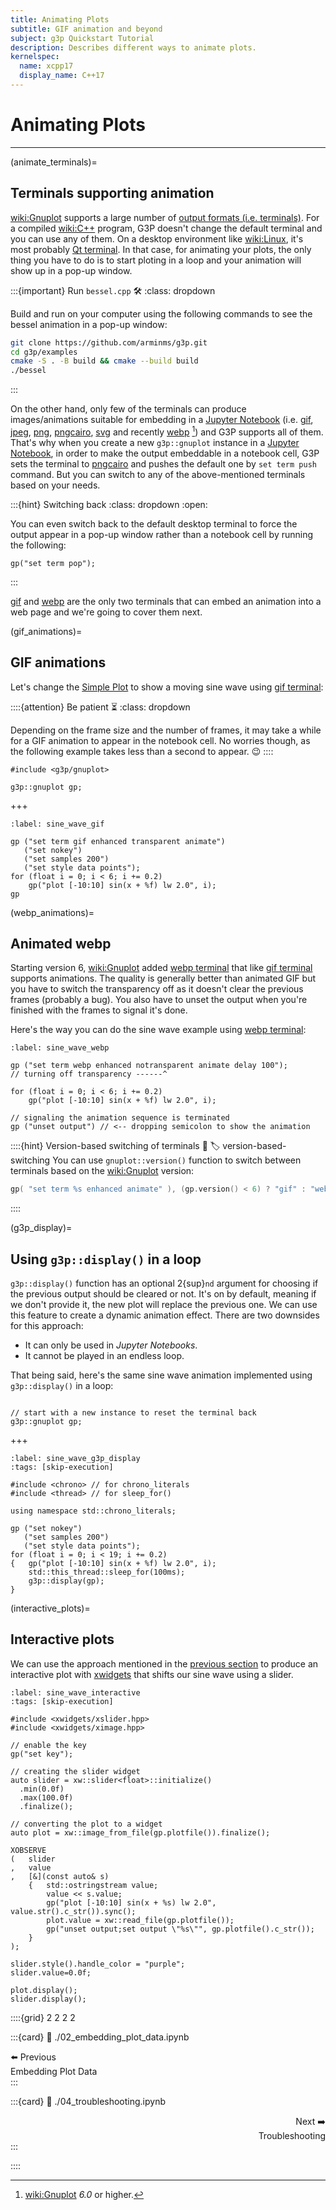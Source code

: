 ```yaml
---
title: Animating Plots
subtitle: GIF animation and beyond
subject: g3p Quickstart Tutorial
description: Describes different ways to animate plots.
kernelspec:
  name: xcpp17
  display_name: C++17
---
```


# Animating Plots

---

(animate_terminals)=
## Terminals supporting animation

<wiki:Gnuplot> supports a large number of [output formats (i.e. terminals)](http://gnuplot.info/docs_5.5/Terminals.html). For a compiled <wiki:C++> program, G3P doesn't change the default terminal and you can use any of them. On a desktop environment like <wiki:Linux>, it's most probably [Qt terminal](http://gnuplot.info/docs_5.5/loc22399.html). In that case, for animating your plots, the only thing you have to do is to start ploting in a loop and your animation will show up in a pop-up window.

:::{important} Run `bessel.cpp` 🛠️
:class: dropdown

Build and run [](https://github.com/arminms/g3p/blob/main/examples/bessel.cpp) on your computer using the following commands to see the bessel animation in a pop-up window:

```bash
git clone https://github.com/arminms/g3p.git
cd g3p/examples
cmake -S . -B build && cmake --build build
./bessel
```
:::

On the other hand, only few of the terminals can produce images/animations suitable for embedding in a [Jupyter Notebook](wiki:Project_Jupyter) (i.e. [gif](http://gnuplot.info/docs_5.5/loc20476.html), [jpeg](http://gnuplot.info/docs_5.5/loc21075.html), [png](http://gnuplot.info/docs_5.5/loc21756.html), [pngcairo](http://gnuplot.info/docs_5.5/loc21831.html), [svg](http://gnuplot.info/docs_5.5/loc22578.html) and recently [webp](http://gnuplot.info/docs_6.0/loc22961.html) [^1]) and G3P supports all of them. That's why when you create a new `g3p::gnuplot` instance in a [Jupyter Notebook](wiki:Project_Jupyter), in order to make the output embeddable in a notebook cell, G3P sets the terminal to [pngcairo](http://gnuplot.info/docs_5.5/loc21831.html) and pushes the default one by `set term push` command. But you can switch to any of the above-mentioned terminals based on your needs.

[^1]: <wiki:Gnuplot> *6.0* or higher.

:::{hint} Switching back
:class: dropdown
:open:

You can even switch back to the default desktop terminal to force the output appear in a pop-up window rather than a notebook cell by running the following:
```{code} cpp
gp("set term pop");
```
:::

[gif](#gif_animations) and [webp](#webp_animations) are the only two terminals that can embed an animation into a web page and we're going to cover them next.

(gif_animations)=
## GIF animations

Let's change the [Simple Plot](https://gnuplot.sourceforge.net/demo_5.4/simple.html) to show a moving sine wave using [gif terminal](http://gnuplot.info/docs_5.5/loc20476.html):

::::{attention} Be patient ⏳
:class: dropdown

Depending on the frame size and the number of frames, it may take a while for a GIF animation to appear in the notebook cell. No worries though, as the following example takes less than a second to appear. 😉
::::

```{code-cell} cpp
#include <g3p/gnuplot>

g3p::gnuplot gp;
```
+++

```{code-cell} cpp
:label: sine_wave_gif

gp ("set term gif enhanced transparent animate")
   ("set nokey")
   ("set samples 200")
   ("set style data points");
for (float i = 0; i < 6; i += 0.2)
    gp("plot [-10:10] sin(x + %f) lw 2.0", i);
gp
```

(webp_animations)=
## Animated webp

Starting version 6, <wiki:Gnuplot> added [webp terminal](http://gnuplot.info/docs_6.0/loc22961.html) that like [gif terminal](http://gnuplot.info/docs_5.5/loc20476.html) supports animations. The quality is generally better than animated GIF but you have to switch the transparency off as it doesn't clear the previous frames (probably a bug).
You also have to unset the output when you're finished with the frames to signal it's done.

Here's the way you can do the sine wave example using [webp terminal](http://gnuplot.info/docs_6.0/loc22961.html):


```{code-cell} cpp
:label: sine_wave_webp

gp ("set term webp enhanced notransparent animate delay 100");
// turning off transparency ------^

for (float i = 0; i < 6; i += 0.2)
    gp("plot [-10:10] sin(x + %f) lw 2.0", i);

// signaling the animation sequence is terminated
gp ("unset output") // <-- dropping semicolon to show the animation
```

::::{hint} Version-based switching of terminals 🔀
:label: version-based-switching
You can use `gnuplot::version()` function to switch between terminals based on the <wiki:Gnuplot> version:

``` cpp
gp( "set term %s enhanced animate" ), (gp.version() < 6) ? "gif" : "webp" );
```
::::

(g3p_display)=
## Using `g3p::display()` in a loop

`g3p::display()` function has an optional 2{sup}`nd` argument for choosing if the previous output should be cleared or not. It's on by default, meaning if we don't provide it, the new plot will replace the previous one. We can use this feature to create a dynamic animation effect. There are two downsides for this approach:

- It can only be used in _Jupyter Notebooks_.
- It cannot be played in an endless loop.

That being said, here's the same sine wave animation implemented using `g3p::display()` in a loop:

```{code-cell} cpp

// start with a new instance to reset the terminal back
g3p::gnuplot gp;
```
+++
```{code-cell} cpp
:label: sine_wave_g3p_display
:tags: [skip-execution]

#include <chrono> // for chrono_literals
#include <thread> // for sleep_for()

using namespace std::chrono_literals;

gp ("set nokey")
   ("set samples 200")
   ("set style data points");
for (float i = 0; i < 19; i += 0.2)
{   gp("plot [-10:10] sin(x + %f) lw 2.0", i);
    std::this_thread::sleep_for(100ms);
    g3p::display(gp);
}
```

(interactive_plots)=
## Interactive plots

We can use the approach mentioned in the [previous section](#g3p_display) to produce an interactive plot with [xwidgets](https://xwidgets.readthedocs.io/en/latest) that shifts our sine wave using a slider.

```{code-cell} cpp
:label: sine_wave_interactive
:tags: [skip-execution]

#include <xwidgets/xslider.hpp>
#include <xwidgets/ximage.hpp>

// enable the key
gp("set key");

// creating the slider widget
auto slider = xw::slider<float>::initialize()
  .min(0.0f)
  .max(100.0f)
  .finalize();

// converting the plot to a widget
auto plot = xw::image_from_file(gp.plotfile()).finalize();

XOBSERVE
(   slider
,   value
,   [&](const auto& s)
    {   std::ostringstream value;
        value << s.value;
        gp("plot [-10:10] sin(x + %s) lw 2.0", value.str().c_str()).sync();
        plot.value = xw::read_file(gp.plotfile());
        gp("unset output;set output \"%s\"", gp.plotfile().c_str());
    }
);

slider.style().handle_color = "purple";
slider.value=0.0f;

plot.display();
slider.display();
```

::::{grid} 2 2 2 2

:::{card}
:link: ./02_embedding_plot_data.ipynb
<div style="text-align: left">⬅️ Previous</div>
<div style="text-align: left">Embedding Plot Data</div>
:::

:::{card}
:link: ./04_troubleshooting.ipynb
<div style="text-align: right">Next ➡️</div>
<div style="text-align: right">Troubleshooting</div>
:::

::::

